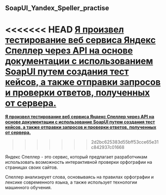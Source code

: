## SoapUI_Yandex_Speller_practise
<<<<<<< HEAD
<u><b>Я произвел тестирование веб сервиса Яндекс Спеллер через API на основе документации с использованием SoapUI путем создания тест кейсов, а также отправки запросов и проверки ответов, полученных от сервера. </u></b>
=======
<u><b>Я произвел тестирование веб сервиса Яндекс Спеллер через API на основе документации с использование SoapUI путем создания тест кейсов, а также отправки запросов и проверки ответов, полученных от сервера. </u></b>
>>>>>>> 2d2bc625383d55bff53cce65e31c842937c01668

Яндекс Спеллер - это сервис, который предлагает разработчикам использовать возможность интерактивной проверки орфографии на страницах своих сайтов.

Спеллер анализирует слова, основываясь на правилах орфографии и лексике современного языка, а также использует технологии машинного обучения.